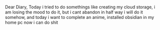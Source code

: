 Dear Diary,
Today i tried to do somethings like creating my cloud storage, i am losing the mood to do it, but i cant abandon in half way i will do it somehow, and today i want to complete an anime, installed obsidian in my home pc now i can do shit 